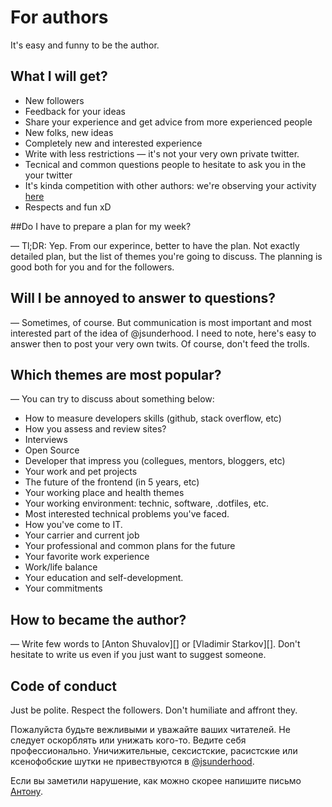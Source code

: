 # For authors

It's easy and funny to be the author.

## What I will get?

* New followers
* Feedback for your ideas
* Share your experience and get advice from more experienced people
* New folks, new ideas 
* Completely new and interested experience
* Write with less restrictions — it's not your very own private twitter.
* Tecnical and common questions people to hesitate to ask you in the your twitter
* It's kinda competition with other authors: we're observing your activity [here](#)
* Respects and fun xD

##Do I have to prepare a plan for my week?

— Tl;DR: Yep. From our experince, better to have the plan. Not exactly detailed plan,
but  the list of themes you're going to discuss. The planning is good both for you
and for the followers.


## Will I be annoyed to answer to questions?

— Sometimes, of course. But communication is most important and most interested part
of the idea of @jsunderhood. I need to note, here's easy to answer then to post
your very own twits. Of course, don't feed the trolls.

## Which themes are most popular?

— You can try to discuss about something below:


* How to measure developers skills (github, stack overflow, etc)
* How you assess and review sites?
* Interviews
* Open Source
* Developer that impress you (collegues, mentors, bloggers, etc)
* Your work and pet projects
* The future of the frontend (in 5 years, etc)
* Your working place and health themes
* Your working environment: technic, software, .dotfiles, etc.
* Most interested technical problems you've faced.
* How you've come to IT.
* Your carrier and current job
* Your professional and common plans for the future
* Your favorite work experience
* Work/life balance
* Your education and self-development.
* Your commitments

## How to became the author?

— Write few words to [Anton Shuvalov][] or [Vladimir Starkov][]. Don't hesitate
to write us even if you just want to suggest someone.

## Code of conduct

Just be polite. Respect the followers. Don't humiliate and affront they. 

Пожалуйста будьте вежливыми и уважайте ваших читателей. Не следует оскорблять
или унижать кого-то. Ведите себя профессионально. Уничижительные, сексистские,
расистские или ксенофобские шутки не привествуются в [@jsunderhood][jsh].

Если вы заметили нарушение, как можно скорее напишите
письмо [Антону][coc-violations].

[jsh]: https://twitter.com/jsunderhood
[proposal]: mailto:anton@shuvalov.info?subject=Author’s%20proposal%20for%20@jsunderhood
[coc-violations]: mailto:anton@shuvalov.info?subject=CoC%20violations%20in%20@jsunderhood
